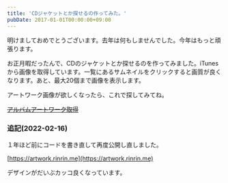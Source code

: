 ```yaml
---
title: 'CDジャケットとか探せるの作ってみた。'
pubDate: 2017-01-01T00:00:00+09:00
---
```


明けましておめでとうございます。去年は何もしませんでした。今年はもっと頑張ります。

お正月暇だったんで、CDのジャケットとか探せるのを作ってみました。iTunesから画像を取得しています。一覧にあるサムネイルをクリックすると画質が良くなります。あと、最大20個まで画像を表示します。

アートワーク画像が欲しくなったら、これで探してみてね。

~~[アルバムアートワーク取得]()~~

### 追記(2022-02-16)

１年ほど前にコードを書き直して再度公開し直しました。

[https://artwork.rinrin.me](https://artwork.rinrin.me)

デザインがだいぶカッコ良くなっています。
